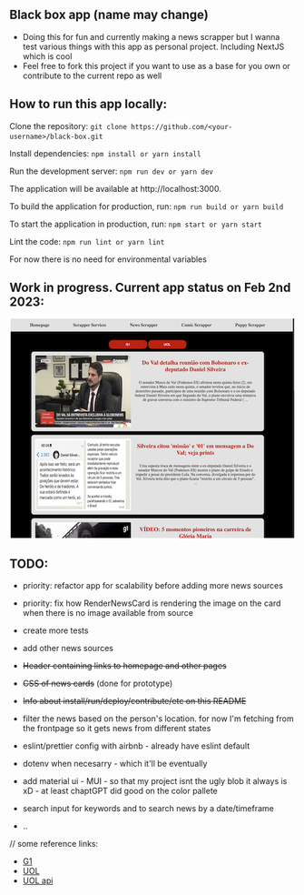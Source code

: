 ## Black box app (name may change)

- Doing this for fun and currently making a news scrapper but I wanna test various things with this app as personal project. Including NextJS which is cool
- Feel free to fork this project if you want to use as a base for you own or contribute to the current repo as well

## How to run this app locally:

Clone the repository:
`git clone https://github.com/<your-username>/black-box.git`

Install dependencies:
`npm install or yarn install`

Run the development server:
`npm run dev or yarn dev`

The application will be available at http://localhost:3000.

To build the application for production, run:
`npm run build or yarn build`

To start the application in production, run:
`npm start or yarn start`

Lint the code:
`npm run lint or yarn lint`

For now there is no need for environmental variables

## Work in progress. Current app status on Feb 2nd 2023:

<p align="center">
  <img src="assets/appimg-feb-02-2023.png" alt="Work in progress. App on Feb 2nd 2023">
</p>

## TODO:

- priority: refactor app for scalability before adding more news sources
- priority: fix how RenderNewsCard is rendering the image on the card when there is no image available from source

- create more tests
- add other news sources
- ~~Header containing links to homepage and other pages~~
- ~~CSS of news cards~~ (done for prototype)
- ~~Info about install/run/deploy/contribute/etc on this README~~
- filter the news based on the person's location. for now I'm fetching from the frontpage so it gets news from different states
- eslint/prettier config with airbnb - already have eslint default
- dotenv when necesarry - which it'll be eventually
- add material ui - MUI - so that my project isnt the ugly blob it always is xD - at least chaptGPT did good on the color pallete
- search input for keywords and to search news by a date/timeframe
- ..

// some reference links:

- [G1](g1.globo.com)
- [UOL](https://noticias.uol.com.br/)
- [UOL api](https://api.uol.com.br/#UsandoOAuth2.0paraacessarasAPIsdoUOL-5-ComochamarumaAPIUOL)
